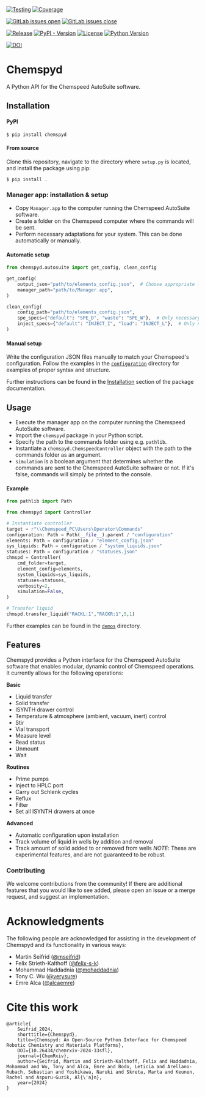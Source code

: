 [//]: # (Get inspiration for badges etc from morfeus, others?)
[![Testing](https://gitlab.com/aspuru-guzik-group/self-driving-lab/instruments/chemspyd/badges/main/pipeline.svg)](https://gitlab.com/aspuru-guzik-group/self-driving-lab/instruments/chemspyd/-/commits/main)
[![Coverage](https://gitlab.com/aspuru-guzik-group/self-driving-lab/instruments/chemspyd/badges/main/coverage.svg?job=coverage)](https://gitlab.com/aspuru-guzik-group/self-driving-lab/instruments/chemspyd/-/commits/main)
<!-- [![Endpoint Badge](https://img.shields.io/endpoint?url=https://gitlab.com/aspuru-guzik-group/self-driving-lab/instruments/chemspyd/-/raw/main/documentation/badge.json)](https://aspuru-guzik-group.gitlab.io/self-driving-lab/instruments/chemspyd/) -->


[![GitLab issues open](https://img.shields.io/gitlab/issues/open/aspuru-guzik-group/self-driving-lab/instruments/chemspyd?label=Issues)](https://gitlab.com/aspuru-guzik-group/self-driving-lab/instruments/chemspyd/-/issues)
[![GitLab issues close](https://img.shields.io/gitlab/issues/closed/aspuru-guzik-group/self-driving-lab/instruments/chemspyd?label=Issues&color=green)](https://gitlab.com/aspuru-guzik-group/self-driving-lab/instruments/chemspyd/-/issues)


[![Release](https://gitlab.com/aspuru-guzik-group/self-driving-lab/instruments/chemspyd/-/badges/release.svg)](https://codecov.io/gh/aspuru-guzik-group/self-driving-lab/instruments/chemspyd)
[![PyPI - Version](https://img.shields.io/pypi/v/chemspyd)](https://pypi.org/project/chemspyd/)
[![License](https://img.shields.io/badge/License-Apache%202.0-blue.svg)](https://gitlab.com/aspuru-guzik-group/self-driving-lab/instruments/chemspyd/-/blob/main/LICENSE)
[![Python Version](https://img.shields.io/badge/Python-3.9%2B-blue?logo=python&logoColor=white)](https://www.python.org/)
<!-- [![Code Style: black](https://img.shields.io/badge/Code%20Style-Black-000000.svg)](https://github.com/psf/black) -->

[![DOI](https://img.shields.io/badge/ChemRxiv-10.26434-gold)](https://doi.org/10.26434/chemrxiv-2024-33sfl)
<!-- [![DOI](https://img.shields.io/badge/DOI-123.4567-blue)](https://doi.org/10.26434/chemrxiv-2024-33sfl) -->


# Chemspyd
A Python API for the Chemspeed AutoSuite software.

## Installation

#### PyPI
```shell
$ pip install chemspyd
```

#### From source
Clone this repository, navigate to the directory where ```setup.py``` is located, and install the package using pip:
```shell
$ pip install .
```

### Manager app: installation & setup
- Copy ```Manager.app``` to the computer running the Chemspeed AutoSuite software.
- Create a folder on the Chemspeed computer where the commands will be sent.
- Perform necessary adaptations for your system. This can be done automatically or manually.

#### Automatic setup
```python
from chemspyd.autosuite import get_config, clean_config

get_config(
    output_json="path/to/elements_config.json",  # Choose appropriate location for the config files.
    manager_path="path/to/Manager.app",
)

clean_config(
    config_path="path/to/elements_config.json",
    spe_specs={"default": "SPE_D", "waste": "SPE_W"},  # Only necessary if you have a SPE rack.
    inject_specs={"default": "INJECT_I", "load": "INJECT_L"},  # Only necessary if you have an HPLC injection port.
)
```

#### Manual setup
Write the configuration JSON files manually to match your Chemspeed's configuration. Follow the examples in the [```configuration```](https://gitlab.com/aspuru-guzik-group/self-driving-lab/instruments/chemspyd/-/tree/main/configuration) directory for examples of proper syntax and structure.


Further instructions can be found in the [Installation](https://aspuru-guzik-group.gitlab.io/self-driving-lab/instruments/chemspyd/intro/install.html) section of the package documentation.


## Usage
- Execute the manager app on the computer running the Chemspeed AutoSuite software.
- Import the ```chemspyd``` package in your Python script.
- Specify the path to the commands folder using e.g. ```pathlib```.
- Instantiate a ```chemspyd.ChemspeedController``` object with the path to the commands folder as an argument.
- ```simulation``` is a boolean argument that determines whether the commands are sent to the Chemspeed AutoSuite software or not. If it's false, commands will simply be printed to the console.

#### Example
```python
from pathlib import Path

from chemspyd import Controller

# Instantiate controller
target = r"\\Chemspeed_PC\Users\Operator\Commands"
configuration: Path = Path(__file__).parent / "configuration"
elements: Path = configuration / "element_config.json"
sys_liquids: Path = configuration / "system_liquids.json"
statuses: Path = configuration / "statuses.json"
chmspd = Controller(
    cmd_folder=target,
    element_config=elements,
    system_liquids=sys_liquids,
    statuses=statuses,
    verbosity=2,
    simulation=False,
)

# Transfer liquid
chmspd.transfer_liquid("RACKL:1","RACKR:1",5,1)
```

Further examples can be found in the [```demos```](https://gitlab.com/aspuru-guzik-group/self-driving-lab/instruments/chemspyd/-/tree/main/demos) directory.

## Features
Chemspyd provides a Python interface for the Chemspeed AutoSuite software that enables modular, dynamic control of Chemspeed operations. It currently allows for the following operations:

**Basic**
- Liquid transfer
- Solid transfer
- ISYNTH drawer control
- Temperature & atmosphere (ambient, vacuum, inert) control
- Stir
- Vial transport
- Measure level
- Read status
- Unmount
- Wait

**Routines**
- Prime pumps
- Inject to HPLC port
- Carry out Schlenk cycles
- Reflux
- Filter
- Set all ISYNTH drawers at once

**Advanced**
- Automatic configuration upon installation
- Track volume of liquid in wells by addition and removal
- Track amount of solid added to or removed from wells
*NOTE*: These are experimental features, and are not guaranteed to be robust.

### Contributing
We welcome contributions from the community! If there are additional features that you would like to see added, please open an issue or a merge request, and suggest an implementation.

# Acknowledgments
The following people are acknowledged for assisting in the development of Chemspyd and its functionality in various ways:
- Martin Seifrid ([@mseifrid](https://github.com/mseifrid))
- Felix Strieth-Kalthoff ([@felix-s-k](https://github.com/felix-s-k))
- Mohammad Haddadnia ([@mohaddadnia](https://github.com/Mohaddadnia))
- Tony C. Wu ([@verysure](https://github.com/verysure))
- Emre Alca ([@alcaemre](https://github.com/alcaemre))


# Cite this work
```
@article{
    Seifrid_2024,
    shorttitle={Chemspyd},
    title={Chemspyd: An Open-Source Python Interface for Chemspeed Robotic Chemistry and Materials Platforms},
    DOI={10.26434/chemrxiv-2024-33sfl},
    journal={ChemRxiv},
    author={Seifrid, Martin and Strieth-Kalthoff, Felix and Haddadnia, Mohammad and Wu, Tony and Alca, Emre and Bodo, Leticia and Arellano-Rubach, Sebastian and Yoshikawa, Naruki and Skreta, Marta and Keunen, Rachel and Aspuru-Guzik, Al{\'a}n},
    year={2024}
}
```